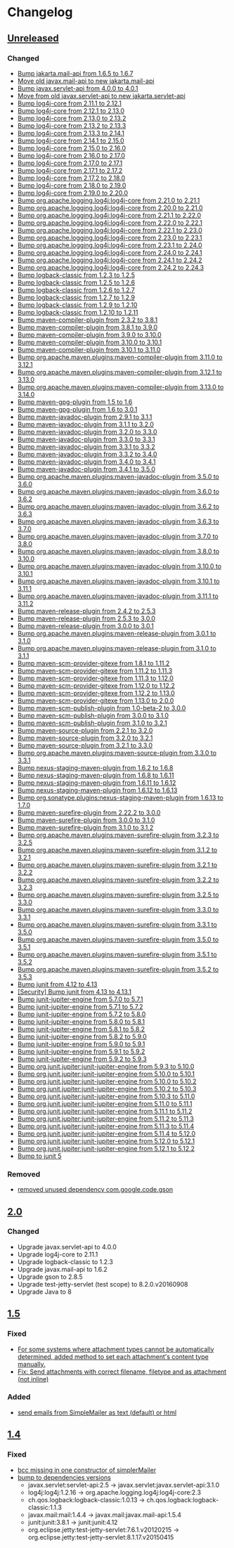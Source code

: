<!-- https://keepachangelog.com/en/1.0.0/ -->
# Changelog

## [Unreleased]

### Changed

 - [Bump jakarta.mail-api from 1.6.5 to 1.6.7](https://github.com/premium-minds/pm-webapp-utils/pull/38)
 - [Move old javax.mail-api to new jakarta.mail-api](https://github.com/premium-minds/pm-webapp-utils/pull/31)
 - [Bump javax.servlet-api from 4.0.0 to 4.0.1](https://github.com/premium-minds/pm-webapp-utils/pull/14)
 - [Move from old javax.servlet-api to new jakarta.servlet-api](https://github.com/premium-minds/pm-webapp-utils/pull/32)
 - [Bump log4j-core from 2.11.1 to 2.12.1](https://github.com/premium-minds/pm-webapp-utils/pull/13)
 - [Bump log4j-core from 2.12.1 to 2.13.0](https://github.com/premium-minds/pm-webapp-utils/pull/19)
 - [Bump log4j-core from 2.13.0 to 2.13.2](https://github.com/premium-minds/pm-webapp-utils/pull/24)
 - [Bump log4j-core from 2.13.2 to 2.13.3](https://github.com/premium-minds/pm-webapp-utils/pull/25)
 - [Bump log4j-core from 2.13.3 to 2.14.1](https://github.com/premium-minds/pm-webapp-utils/pull/36)
 - [Bump log4j-core from 2.14.1 to 2.15.0](https://github.com/premium-minds/pm-webapp-utils/pull/54)
 - [Bump log4j-core from 2.15.0 to 2.16.0](https://github.com/premium-minds/pm-webapp-utils/pull/55)
 - [Bump log4j-core from 2.16.0 to 2.17.0](https://github.com/premium-minds/pm-webapp-utils/pull/58)
 - [Bump log4j-core from 2.17.0 to 2.17.1](https://github.com/premium-minds/pm-webapp-utils/pull/60)
 - [Bump log4j-core from 2.17.1 to 2.17.2](https://github.com/premium-minds/pm-webapp-utils/pull/69)
 - [Bump log4j-core from 2.17.2 to 2.18.0](https://github.com/premium-minds/pm-webapp-utils/pull/76)
 - [Bump log4j-core from 2.18.0 to 2.19.0](https://github.com/premium-minds/pm-webapp-utils/pull/81)
 - [Bump log4j-core from 2.19.0 to 2.20.0](https://github.com/premium-minds/pm-webapp-utils/pull/91)
 - [Bump org.apache.logging.log4j:log4j-core from 2.21.0 to 2.21.1](https://github.com/premium-minds/pm-webapp-utils/pull/114)
 - [Bump org.apache.logging.log4j:log4j-core from 2.20.0 to 2.21.0](https://github.com/premium-minds/pm-webapp-utils/pull/112)
 - [Bump org.apache.logging.log4j:log4j-core from 2.21.1 to 2.22.0](https://github.com/premium-minds/pm-webapp-utils/pull/119)
 - [Bump org.apache.logging.log4j:log4j-core from 2.22.0 to 2.22.1](https://github.com/premium-minds/pm-webapp-utils/pull/126)
 - [Bump org.apache.logging.log4j:log4j-core from 2.22.1 to 2.23.0](https://github.com/premium-minds/pm-webapp-utils/pull/130)
 - [Bump org.apache.logging.log4j:log4j-core from 2.23.0 to 2.23.1](https://github.com/premium-minds/pm-webapp-utils/pull/134)
 - [Bump org.apache.logging.log4j:log4j-core from 2.23.1 to 2.24.0](https://github.com/premium-minds/pm-webapp-utils/pull/161)
 - [Bump org.apache.logging.log4j:log4j-core from 2.24.0 to 2.24.1](https://github.com/premium-minds/pm-webapp-utils/pull/164)
 - [Bump org.apache.logging.log4j:log4j-core from 2.24.1 to 2.24.2](https://github.com/premium-minds/pm-webapp-utils/pull/176)
 - [Bump org.apache.logging.log4j:log4j-core from 2.24.2 to 2.24.3](https://github.com/premium-minds/pm-webapp-utils/pull/178)
 - [Bump logback-classic from 1.2.3 to 1.2.5](https://github.com/premium-minds/pm-webapp-utils/pull/45)
 - [Bump logback-classic from 1.2.5 to 1.2.6](https://github.com/premium-minds/pm-webapp-utils/pull/48)
 - [Bump logback-classic from 1.2.6 to 1.2.7](https://github.com/premium-minds/pm-webapp-utils/pull/52)
 - [Bump logback-classic from 1.2.7 to 1.2.9](https://github.com/premium-minds/pm-webapp-utils/pull/57)
 - [Bump logback-classic from 1.2.9 to 1.2.10](https://github.com/premium-minds/pm-webapp-utils/pull/59)
 - [Bump logback-classic from 1.2.10 to 1.2.11](https://github.com/premium-minds/pm-webapp-utils/pull/70)
 - [Bump maven-compiler-plugin from 2.3.2 to 3.8.1](https://github.com/premium-minds/pm-webapp-utils/pull/8)
 - [Bump maven-compiler-plugin from 3.8.1 to 3.9.0](https://github.com/premium-minds/pm-webapp-utils/pull/62)
 - [Bump maven-compiler-plugin from 3.9.0 to 3.10.0](https://github.com/premium-minds/pm-webapp-utils/pull/65)
 - [Bump maven-compiler-plugin from 3.10.0 to 3.10.1](https://github.com/premium-minds/pm-webapp-utils/pull/71)
 - [Bump maven-compiler-plugin from 3.10.1 to 3.11.0](https://github.com/premium-minds/pm-webapp-utils/pull/92)
 - [Bump org.apache.maven.plugins:maven-compiler-plugin from 3.11.0 to 3.12.1](https://github.com/premium-minds/pm-webapp-utils/pull/125)
 - [Bump org.apache.maven.plugins:maven-compiler-plugin from 3.12.1 to 3.13.0](https://github.com/premium-minds/pm-webapp-utils/pull/137)
 - [Bump org.apache.maven.plugins:maven-compiler-plugin from 3.13.0 to 3.14.0](https://github.com/premium-minds/pm-webapp-utils/pull/182)
 - [Bump maven-gpg-plugin from 1.5 to 1.6 ](https://github.com/premium-minds/pm-webapp-utils/pull/16)
 - [Bump maven-gpg-plugin from 1.6 to 3.0.1](https://github.com/premium-minds/pm-webapp-utils/pull/39)
 - [Bump maven-javadoc-plugin from 2.9.1 to 3.1.1](https://github.com/premium-minds/pm-webapp-utils/pull/11)
 - [Bump maven-javadoc-plugin from 3.1.1 to 3.2.0](https://github.com/premium-minds/pm-webapp-utils/pull/23)
 - [Bump maven-javadoc-plugin from 3.2.0 to 3.3.0](https://github.com/premium-minds/pm-webapp-utils/pull/41)
 - [Bump maven-javadoc-plugin from 3.3.0 to 3.3.1](https://github.com/premium-minds/pm-webapp-utils/pull/47)
 - [Bump maven-javadoc-plugin from 3.3.1 to 3.3.2](https://github.com/premium-minds/pm-webapp-utils/pull/64)
 - [Bump maven-javadoc-plugin from 3.3.2 to 3.4.0](https://github.com/premium-minds/pm-webapp-utils/pull/72)
 - [Bump maven-javadoc-plugin from 3.4.0 to 3.4.1](https://github.com/premium-minds/pm-webapp-utils/pull/78)
 - [Bump maven-javadoc-plugin from 3.4.1 to 3.5.0](https://github.com/premium-minds/pm-webapp-utils/pull/90)
 - [Bump org.apache.maven.plugins:maven-javadoc-plugin from 3.5.0 to 3.6.0](https://github.com/premium-minds/pm-webapp-utils/pull/111)
 - [Bump org.apache.maven.plugins:maven-javadoc-plugin from 3.6.0 to 3.6.2](https://github.com/premium-minds/pm-webapp-utils/pull/116)
 - [Bump org.apache.maven.plugins:maven-javadoc-plugin from 3.6.2 to 3.6.3](https://github.com/premium-minds/pm-webapp-utils/pull/123)
 - [Bump org.apache.maven.plugins:maven-javadoc-plugin from 3.6.3 to 3.7.0](https://github.com/premium-minds/pm-webapp-utils/pull/145)
 - [Bump org.apache.maven.plugins:maven-javadoc-plugin from 3.7.0 to 3.8.0](https://github.com/premium-minds/pm-webapp-utils/pull/154)
 - [Bump org.apache.maven.plugins:maven-javadoc-plugin from 3.8.0 to 3.10.0](https://github.com/premium-minds/pm-webapp-utils/pull/159)
 - [Bump org.apache.maven.plugins:maven-javadoc-plugin from 3.10.0 to 3.10.1](https://github.com/premium-minds/pm-webapp-utils/pull/168)
 - [Bump org.apache.maven.plugins:maven-javadoc-plugin from 3.10.1 to 3.11.1](https://github.com/premium-minds/pm-webapp-utils/pull/174)
 - [Bump org.apache.maven.plugins:maven-javadoc-plugin from 3.11.1 to 3.11.2](https://github.com/premium-minds/pm-webapp-utils/pull/177)
 - [Bump maven-release-plugin from 2.4.2 to 2.5.3](https://github.com/premium-minds/pm-webapp-utils/pull/15)
 - [Bump maven-release-plugin from 2.5.3 to 3.0.0](https://github.com/premium-minds/pm-webapp-utils/pull/96)
 - [Bump maven-release-plugin from 3.0.0 to 3.0.1](https://github.com/premium-minds/pm-webapp-utils/pull/105)
 - [Bump org.apache.maven.plugins:maven-release-plugin from 3.0.1 to 3.1.0](https://github.com/premium-minds/pm-webapp-utils/pull/149)
 - [Bump org.apache.maven.plugins:maven-release-plugin from 3.1.0 to 3.1.1](https://github.com/premium-minds/pm-webapp-utils/pull/153)
 - [Bump maven-scm-provider-gitexe from 1.8.1 to 1.11.2](https://github.com/premium-minds/pm-webapp-utils/pull/9)
 - [Bump maven-scm-provider-gitexe from 1.11.2 to 1.11.3](https://github.com/premium-minds/pm-webapp-utils/pull/46)
 - [Bump maven-scm-provider-gitexe from 1.11.3 to 1.12.0](https://github.com/premium-minds/pm-webapp-utils/pull/50)
 - [Bump maven-scm-provider-gitexe from 1.12.0 to 1.12.2](https://github.com/premium-minds/pm-webapp-utils/pull/61)
 - [Bump maven-scm-provider-gitexe from 1.12.2 to 1.13.0](https://github.com/premium-minds/pm-webapp-utils/pull/74)
 - [Bump maven-scm-provider-gitexe from 1.13.0 to 2.0.0](https://github.com/premium-minds/pm-webapp-utils/pull/95)
 - [Bump maven-scm-publish-plugin from 1.0-beta-2 to 3.0.0](https://github.com/premium-minds/pm-webapp-utils/pull/12)
 - [Bump maven-scm-publish-plugin from 3.0.0 to 3.1.0](https://github.com/premium-minds/pm-webapp-utils/pull/28)
 - [Bump maven-scm-publish-plugin from 3.1.0 to 3.2.1](https://github.com/premium-minds/pm-webapp-utils/pull/97)
 - [Bump maven-source-plugin from 2.2.1 to 3.2.0](https://github.com/premium-minds/pm-webapp-utils/pull/18)
 - [Bump maven-source-plugin from 3.2.0 to 3.2.1](https://github.com/premium-minds/pm-webapp-utils/pull/20)
 - [Bump maven-source-plugin from 3.2.1 to 3.3.0](https://github.com/premium-minds/pm-webapp-utils/pull/103)
 - [Bump org.apache.maven.plugins:maven-source-plugin from 3.3.0 to 3.3.1](https://github.com/premium-minds/pm-webapp-utils/pull/139)
 - [Bump nexus-staging-maven-plugin from 1.6.2 to 1.6.8](https://github.com/premium-minds/pm-webapp-utils/pull/17)
 - [Bump nexus-staging-maven-plugin from 1.6.8 to 1.6.11](https://github.com/premium-minds/pm-webapp-utils/pull/67)
 - [Bump nexus-staging-maven-plugin from 1.6.11 to 1.6.12](https://github.com/premium-minds/pm-webapp-utils/pull/68)
 - [Bump nexus-staging-maven-plugin from 1.6.12 to 1.6.13](https://github.com/premium-minds/pm-webapp-utils/pull/73)
 - [Bump org.sonatype.plugins:nexus-staging-maven-plugin from 1.6.13 to 1.7.0](https://github.com/premium-minds/pm-webapp-utils/pull/146)
 - [Bump maven-surefire-plugin from 2.22.2 to 3.0.0](https://github.com/premium-minds/pm-webapp-utils/pull/93)
 - [Bump maven-surefire-plugin from 3.0.0 to 3.1.0](https://github.com/premium-minds/pm-webapp-utils/pull/100)
 - [Bump maven-surefire-plugin from 3.1.0 to 3.1.2](https://github.com/premium-minds/pm-webapp-utils/pull/106)
 - [Bump org.apache.maven.plugins:maven-surefire-plugin from 3.2.3 to 3.2.5](https://github.com/premium-minds/pm-webapp-utils/pull/127)
 - [Bump org.apache.maven.plugins:maven-surefire-plugin from 3.1.2 to 3.2.1](https://github.com/premium-minds/pm-webapp-utils/pull/113)
 - [Bump org.apache.maven.plugins:maven-surefire-plugin from 3.2.1 to 3.2.2](https://github.com/premium-minds/pm-webapp-utils/pull/117)
 - [Bump org.apache.maven.plugins:maven-surefire-plugin from 3.2.2 to 3.2.3](https://github.com/premium-minds/pm-webapp-utils/pull/124)
 - [Bump org.apache.maven.plugins:maven-surefire-plugin from 3.2.5 to 3.3.0](https://github.com/premium-minds/pm-webapp-utils/pull/148)
 - [Bump org.apache.maven.plugins:maven-surefire-plugin from 3.3.0 to 3.3.1](https://github.com/premium-minds/pm-webapp-utils/pull/152)
 - [Bump org.apache.maven.plugins:maven-surefire-plugin from 3.3.1 to 3.5.0](https://github.com/premium-minds/pm-webapp-utils/pull/160)
 - [Bump org.apache.maven.plugins:maven-surefire-plugin from 3.5.0 to 3.5.1](https://github.com/premium-minds/pm-webapp-utils/pull/169)
 - [Bump org.apache.maven.plugins:maven-surefire-plugin from 3.5.1 to 3.5.2](https://github.com/premium-minds/pm-webapp-utils/pull/175)
 - [Bump org.apache.maven.plugins:maven-surefire-plugin from 3.5.2 to 3.5.3](https://github.com/premium-minds/pm-webapp-utils/pull/187)
 - [Bump junit from 4.12 to 4.13](https://github.com/premium-minds/pm-webapp-utils/pull/21)
 - [[Security] Bump junit from 4.13 to 4.13.1](https://github.com/premium-minds/pm-webapp-utils/pull/26)
 - [Bump junit-jupiter-engine from 5.7.0 to 5.7.1](https://github.com/premium-minds/pm-webapp-utils/pull/29)
 - [Bump junit-jupiter-engine from 5.7.1 to 5.7.2](https://github.com/premium-minds/pm-webapp-utils/pull/40)
 - [Bump junit-jupiter-engine from 5.7.2 to 5.8.0](https://github.com/premium-minds/pm-webapp-utils/pull/49)
 - [Bump junit-jupiter-engine from 5.8.0 to 5.8.1](https://github.com/premium-minds/pm-webapp-utils/pull/51)
 - [Bump junit-jupiter-engine from 5.8.1 to 5.8.2](https://github.com/premium-minds/pm-webapp-utils/pull/53)
 - [Bump junit-jupiter-engine from 5.8.2 to 5.9.0](https://github.com/premium-minds/pm-webapp-utils/pull/77)
 - [Bump junit-jupiter-engine from 5.9.0 to 5.9.1](https://github.com/premium-minds/pm-webapp-utils/pull/82)
 - [Bump junit-jupiter-engine from 5.9.1 to 5.9.2](https://github.com/premium-minds/pm-webapp-utils/pull/88)
 - [Bump junit-jupiter-engine from 5.9.2 to 5.9.3](https://github.com/premium-minds/pm-webapp-utils/pull/99)
 - [Bump org.junit.jupiter:junit-jupiter-engine from 5.9.3 to 5.10.0](https://github.com/premium-minds/pm-webapp-utils/pull/108)
 - [Bump org.junit.jupiter:junit-jupiter-engine from 5.10.0 to 5.10.1](https://github.com/premium-minds/pm-webapp-utils/pull/115)
 - [Bump org.junit.jupiter:junit-jupiter-engine from 5.10.0 to 5.10.2](https://github.com/premium-minds/pm-webapp-utils/pull/128)
 - [Bump org.junit.jupiter:junit-jupiter-engine from 5.10.2 to 5.10.3](https://github.com/premium-minds/pm-webapp-utils/pull/151)
 - [Bump org.junit.jupiter:junit-jupiter-engine from 5.10.3 to 5.11.0](https://github.com/premium-minds/pm-webapp-utils/pull/156)
 - [Bump org.junit.jupiter:junit-jupiter-engine from 5.11.0 to 5.11.1](https://github.com/premium-minds/pm-webapp-utils/pull/166)
 - [Bump org.junit.jupiter:junit-jupiter-engine from 5.11.1 to 5.11.2](https://github.com/premium-minds/pm-webapp-utils/pull/167)
 - [Bump org.junit.jupiter:junit-jupiter-engine from 5.11.2 to 5.11.3](https://github.com/premium-minds/pm-webapp-utils/pull/173)
 - [Bump org.junit.jupiter:junit-jupiter-engine from 5.11.3 to 5.11.4](https://github.com/premium-minds/pm-webapp-utils/pull/179)
 - [Bump org.junit.jupiter:junit-jupiter-engine from 5.11.4 to 5.12.0](https://github.com/premium-minds/pm-webapp-utils/pull/183)
 - [Bump org.junit.jupiter:junit-jupiter-engine from 5.12.0 to 5.12.1](https://github.com/premium-minds/pm-webapp-utils/pull/185)
 - [Bump org.junit.jupiter:junit-jupiter-engine from 5.12.1 to 5.12.2](https://github.com/premium-minds/pm-webapp-utils/pull/188)
 - [Bump to junit 5](https://github.com/premium-minds/pm-webapp-utils/pull/27)

### Removed

 - [removed unused dependency com.google.code.gson](https://github.com/premium-minds/pm-webapp-utils/commit/29105e8e793aa74024b55e36065c6190c7e8851a)

## [2.0]

### Changed 

 - Upgrade javax.servlet-api to 4.0.0
 - Upgrade log4j-core to 2.11.1
 - Upgrade logback-classic to 1.2.3
 - Upgrade javax.mail-api to 1.6.2
 - Upgrade gson to 2.8.5
 - Upgrade test-jetty-servlet (test scope) to 8.2.0.v20160908
 - Upgrade Java to 8
 
## [1.5]

### Fixed

 - [For some systems where attachment types cannot be automatically determined, added method to set each attachment's content type manually.](https://github.com/premium-minds/pm-webapp-utils/pull/6)
 - [Fix: Send attachments with correct filename, filetype and as attachment (not inline)](https://github.com/premium-minds/pm-webapp-utils/pull/5)

### Added

 - [send emails from SimpleMailer as text (default) or html](https://github.com/premium-minds/pm-webapp-utils/pull/4)
 
## [1.4]

### Fixed

 - [bcc missing in one constructor of simplerMailer](https://github.com/premium-minds/pm-webapp-utils/pull/3)
 - [bump to dependencies versions](https://github.com/premium-minds/pm-webapp-utils/commit/69d6b7a0c3f5cd53269fd6d12b5c4c59738df4d4)
   - javax.servlet:servlet-api:2.5 → javax.servlet:javax.servlet-api:3.1.0
   - log4j:log4j:1.2.16 → org.apache.logging.log4j:log4j-core:2.3
   - ch.qos.logback:logback-classic:1.0.13 → ch.qos.logback:logback-classic:1.1.3
   - javax.mail:mail:1.4.4 → javax.mail:javax.mail-api:1.5.4 
   - junit:junit:3.8.1 → junit:junit:4.12
   - org.eclipse.jetty:test-jetty-servlet:7.6.1.v20120215 → org.eclipse.jetty:test-jetty-servlet:8.1.17.v20150415
   
 
[unreleased]: https://github.com/premium-minds/pm-webapp-utils/compare/v2.0...HEAD
[2.0]: https://github.com/premium-minds/pm-webapp-utils/compare/v1.5...v2.0
[1.5]: https://github.com/premium-minds/pm-webapp-utils/compare/v1.4...v1.5
[1.4]: https://github.com/premium-minds/pm-webapp-utils/compare/v1.3...v1.4
